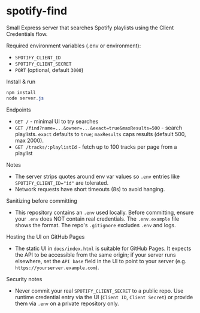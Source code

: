 # spotify-find

Small Express server that searches Spotify playlists using the Client Credentials flow.

Required environment variables (.env or environment):

- `SPOTIFY_CLIENT_ID`
- `SPOTIFY_CLIENT_SECRET`
- `PORT` (optional, default `3000`)

Install & run

```powershell
npm install
node server.js
```

Endpoints

- `GET /` - minimal UI to try searches
- `GET /find?name=...&owner=...&exact=true&maxResults=500` - search playlists. `exact` defaults to `true`; `maxResults` caps results (default 500, max 2000).
- `GET /tracks/:playlistId` - fetch up to 100 tracks per page from a playlist

Notes

- The server strips quotes around env var values so `.env` entries like `SPOTIFY_CLIENT_ID="id"` are tolerated.
- Network requests have short timeouts (8s) to avoid hanging.

Sanitizing before committing
 - This repository contains an `.env` used locally. Before committing, ensure your `.env` does NOT contain real credentials. The `.env.example` file shows the format. The repo's `.gitignore` excludes `.env` and logs.

Hosting the UI on GitHub Pages
 - The static UI in `docs/index.html` is suitable for GitHub Pages. It expects the API to be accessible from the same origin; if your server runs elsewhere, set the `API base` field in the UI to point to your server (e.g. `https://yourserver.example.com`).

Security notes
 - Never commit your real `SPOTIFY_CLIENT_SECRET` to a public repo. Use runtime credential entry via the UI (`Client ID`, `Client Secret`) or provide them via `.env` on a private repository only.
